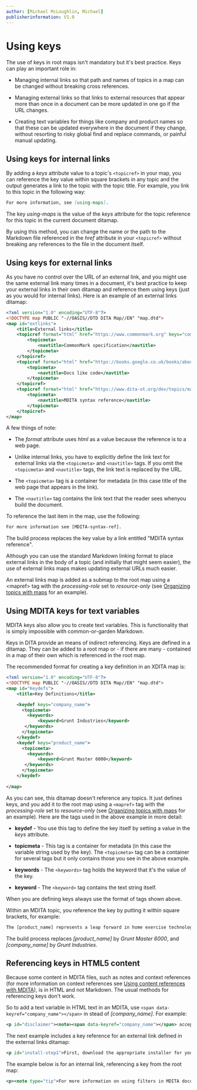 ```yaml
---
author: [Michael McLoughlin, Michael]
publisherinformation: V1.0
---
```


# Using keys

The use of keys in root maps isn't mandatory but it's best practice. Keys can play an important role in:

-   Managing internal links so that path and names of topics in a map can be changed without breaking cross references.

-   Managing external links so that links to external resources that appear more than once in a document can be more updated in one go if the URL changes.

-   Creating text variables for things like company and product names so that these can be updated everywhere in the document if they change, without resorting to risky global find and replace commands, or painful manual updating.


## Using keys for internal links

By adding a *keys* attribute value to a topic's `<topicref>` in your map, you can reference the key value within square brackets in any topic and the output generates a link to the topic with the topic title. For example, you link to this topic in the following way:

```markdown
For more information, see [using-maps].
```

The key *using-maps* is the value of the *keys* attribute for the topic reference for this topic in the current document ditamap.

By using this method, you can change the name or the path to the Markdown file referenced in the *href* attribute in your `<topicref>` without breaking any references to the file in the document itself.

## Using keys for external links

As you have no control over the URL of an external link, and you might use the same external link many times in a document, it's best practice to keep your external links in their own ditamap and reference them using keys (just as you would for internal links). Here is an example of an external links ditamap:

```xml
<?xml version="1.0" encoding="UTF-8"?>
<!DOCTYPE map PUBLIC "-//OASIS//DTD DITA Map//EN" "map.dtd">
<map id="extlinks">    
    <title>External links</title>
    <topicref format="html" href="https://www.commonmark.org" keys="commonmark" scope="external" >
        <topicmeta>
            <navtitle>CommonMark specification</navtitle>
        </topicmeta>
    </topicref>
    <topicref format="html" href="https://books.google.co.uk/books/about/Docs_Like_Code.html)" keys="docs-like-code" scope="external" > 
        <topicmeta>
            <navtitle>Docs like code</navtitle>
        </topicmeta>
    </topicref>
    <topicref format="html" href="https://www.dita-ot.org/dev/topics/markdown-dita-syntax-reference.html" keys="MDITA-syntax-ref" scope="external">
        <topicmeta>
            <navtitle>MDITA syntax reference</navtitle>
        </topicmeta>
    </topicref>    
</map>

```

A few things of note:

-   The *format* attribute uses *html* as a value because the reference is to a web page.

-   Unlike internal links, you have to explicitly define the link text for external links via the `<topicmeta>` and `<navtitle>` tags. If you omit the `<topicmeta>` and `<navtitle>` tags, the link text is replaced by the URL.

-   The `<topicmeta>` tag is a container for metadata (in this case title of the web page that appears in the link).

-   The `<navtitle>` tag contains the link text that the reader sees whenyou build the document.


To reference the last item in the map, use the following:

```xml
For more information see [MDITA-syntax-ref].
```

The build process replaces the key value by a link entitled "MDITA syntax reference".

Although you can use the standard Markdown linking format to place external links in the body of a topic (and initially that might seem easier), the use of external links maps makes updating external URLs much easier.

An external links map is added as a submap to the root map using a <mapref\> tag with the *processing-role* set to *resource-only* (see [Organizing topics with maps](using_maps.md) for an example).

## Using MDITA keys for text variables

MDITA keys also allow you to create text variables. This is functionality that is simply impossible with common-or-garden Markdown.

Keys in DITA provide an means of indirect referencing. Keys are defined in a ditamap. They can be added to a root map or - if there are many - contained in a map of their own which is referenced in the root map.

The recommended format for creating a key definition in an XDITA map is:

```xml
<?xml version="1.0" encoding="UTF-8"?>
<!DOCTYPE map PUBLIC "-//OASIS//DTD DITA Map//EN" "map.dtd">
<map id="Keydefs"> 
    <title>Key Definitions</title>

    <keydef keys="company_name">
      <topicmeta>
        <keywords>
            <keyword>Grunt Industries</keyword>
       </keywords>
      </topicmeta>
    </keydef>
    <keydef keys="product_name">
      <topicmeta>
        <keywords>
            <keyword>Grunt Master 6000</keyword>
       </keywords>
      </topicmeta>
    </keydef>
    
</map>    
```

As you can see, this ditamap doesn't reference any topics. It just defines keys, and you add it to the root map using a `<mapref>` tag with the *processing-role* set to *resource-only* (see [Organizing topics with maps](using_maps.md) for an example). Here are the tags used in the above example in more detail:

-   **keydef** - You use this tag to define the key itself by setting a value in the *keys* attribute.

-   **topicmeta** - This tag is a container for metadata (in this case the variable string used by the key). The `<topicmeta>` tag can be a container for several tags but it only contains those you see in the above example.

-   **keywords** - The `<keywords>` tag holds the keyword that it's the value of the key.

-   **keyword** - The `<keyword>` tag contains the text string itself.


When you are defining keys always use the format of tags shown above.

Within an MDITA topic, you reference the key by putting it within square brackets, for example:

```xml
The [product_name] represents a leap forward in home exercise technology by [company_name]! 
```

The build process replaces *[product_name]* by *Grunt Master 6000*, and *[company_name]* by *Grunt Industries*.

## Referencing keys in HTML5 content

Because some content in MDITA files, such as notes and context references (for more information on context references see [Using content references with MDITA](MDITA-conrefs.md)), is in HTML and not Markdown. The usual methods for referencing keys don't work.

So to add a text variable in HTML text in an MDITA, use `<span data-keyref="company_name"></span>` in stead of *[company_name]*. For example:

```xml
<p id="disclaimer"><note><span data-keyref="company_name"></span> accepts no liability for any mental illness, blindness, infertility, or death caused by even casual use of the <span data-keyref="product_name"/></span>.</note></p>
```

The next example includes a key reference for an external link defined in the external links ditamap:

```xml
<p id="install-step1">First, download the appropriate installer for your operating system from the <span data-keyref="company_name"></span> website <span data-keyref="grunt-downloads"></span> page. </p>
```

The example below is for an internal link, referencing a key from the root map:

```xml
<p><note type="tip">For more information on using filters in MDITA documents, see <span data-keyref="MDITA-filters"></span>.</note></p>
```
